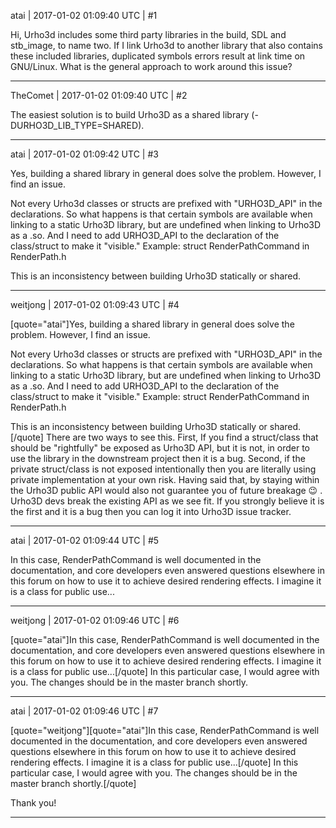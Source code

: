 atai | 2017-01-02 01:09:40 UTC | #1

Hi, Urho3d includes some third party libraries in the build, SDL and stb_image, to name two.  If I link Urho3d to another library that also contains these included libraries, duplicated symbols errors result at link time on GNU/Linux.  What is the general approach to work around this issue?

-------------------------

TheComet | 2017-01-02 01:09:40 UTC | #2

The easiest solution is to build Urho3D as a shared library (-DURHO3D_LIB_TYPE=SHARED).

-------------------------

atai | 2017-01-02 01:09:42 UTC | #3

Yes, building a shared library in general does solve the problem.  However, I find an issue.

Not every Urho3d classes or structs are prefixed with "URHO3D_API" in the declarations.  So what happens is that certain symbols are available when linking to a static Urho3D library, but are undefined when linking to Urho3D as a .so.  And I need to add URHO3D_API to the declaration of the class/struct to make it "visible."
Example: struct RenderPathCommand in RenderPath.h

This is an inconsistency between building Urho3D statically or shared.

-------------------------

weitjong | 2017-01-02 01:09:43 UTC | #4

[quote="atai"]Yes, building a shared library in general does solve the problem.  However, I find an issue.

Not every Urho3d classes or structs are prefixed with "URHO3D_API" in the declarations.  So what happens is that certain symbols are available when linking to a static Urho3D library, but are undefined when linking to Urho3D as a .so.  And I need to add URHO3D_API to the declaration of the class/struct to make it "visible."
Example: struct RenderPathCommand in RenderPath.h

This is an inconsistency between building Urho3D statically or shared.[/quote]
There are two ways to see this. First, If you find a struct/class that should be "rightfully" be exposed as Urho3D API, but it is not, in order to use the library in the downstream project then it is a bug. Second, if the private struct/class is not exposed intentionally then you are literally using private implementation at your own risk. Having said that, by staying within the Urho3D public API would also not guarantee you of future breakage  :wink: . Urho3D devs break the existing API as we see fit. If you strongly believe it is the first and it is a bug then you can log it into Urho3D issue tracker.

-------------------------

atai | 2017-01-02 01:09:44 UTC | #5

In this case, RenderPathCommand is well documented in the documentation, and core developers even answered questions elsewhere in this forum on how to use it to achieve desired rendering effects.  I imagine it is a class for public use...

-------------------------

weitjong | 2017-01-02 01:09:46 UTC | #6

[quote="atai"]In this case, RenderPathCommand is well documented in the documentation, and core developers even answered questions elsewhere in this forum on how to use it to achieve desired rendering effects.  I imagine it is a class for public use...[/quote]
In this particular case, I would agree with you. The changes should be in the master branch shortly.

-------------------------

atai | 2017-01-02 01:09:46 UTC | #7

[quote="weitjong"][quote="atai"]In this case, RenderPathCommand is well documented in the documentation, and core developers even answered questions elsewhere in this forum on how to use it to achieve desired rendering effects.  I imagine it is a class for public use...[/quote]
In this particular case, I would agree with you. The changes should be in the master branch shortly.[/quote]

Thank  you!

-------------------------

